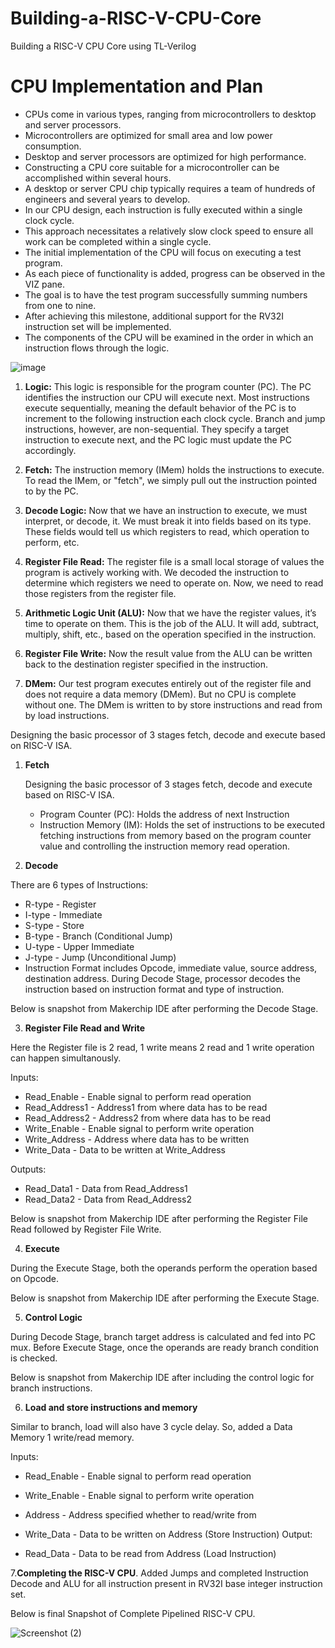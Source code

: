# Building-a-RISC-V-CPU-Core
Building a RISC-V CPU Core using TL-Verilog 
# CPU Implementation and Plan
- CPUs come in various types, ranging from microcontrollers to desktop and server processors.
- Microcontrollers are optimized for small area and low power consumption.
- Desktop and server processors are optimized for high performance.
- Constructing a CPU core suitable for a microcontroller can be accomplished within several hours.
- A desktop or server CPU chip typically requires a team of hundreds of engineers and several years to develop.
- In our CPU design, each instruction is fully executed within a single clock cycle.
- This approach necessitates a relatively slow clock speed to ensure all work can be completed within a single cycle.
- The initial implementation of the CPU will focus on executing a test program.
- As each piece of functionality is added, progress can be observed in the VIZ pane.
- The goal is to have the test program successfully summing numbers from one to nine.
- After achieving this milestone, additional support for the RV32I instruction set will be implemented.
- The components of the CPU will be examined in the order in which an instruction flows through the logic.


![image](https://github.com/Nithin9741/Building-a-RISC-V-CPU-Core/assets/101901668/b5f0b737-1dd9-4b9f-b94a-19aef0386436)

1. **Logic:** This logic is responsible for the program counter (PC). The PC identifies the instruction our CPU will execute next. Most instructions execute sequentially, meaning the default behavior of the PC is to increment to the following instruction each clock cycle. Branch and jump instructions, however, are non-sequential. They specify a target instruction to execute next, and the PC logic must update the PC accordingly.
   
2. **Fetch:** The instruction memory (IMem) holds the instructions to execute. To read the IMem, or "fetch", we simply pull out the instruction pointed to by the PC.
   
3. **Decode Logic:** Now that we have an instruction to execute, we must interpret, or decode, it. We must break it into fields based on its type. These fields would tell us which registers to read, which operation to perform, etc.
   
4. **Register File Read:** The register file is a small local storage of values the program is actively working with. We decoded the instruction to determine which registers we need to operate on. Now, we need to read those registers from the register file.
   
5. **Arithmetic Logic Unit (ALU):** Now that we have the register values, it’s time to operate on them. This is the job of the ALU. It will add, subtract, multiply, shift, etc., based on the operation specified in the instruction.
   
6. **Register File Write:** Now the result value from the ALU can be written back to the destination register specified in the instruction.
   
7. **DMem:** Our test program executes entirely out of the register file and does not require a data memory (DMem). But no CPU is complete without one. The DMem is written to by store instructions and read from by load instructions.

Designing the basic processor of 3 stages fetch, decode and execute based on RISC-V ISA.

1. **Fetch**

   Designing the basic processor of 3 stages fetch, decode and execute based on RISC-V ISA.
   * Program Counter (PC): Holds the address of next Instruction
   * Instruction Memory (IM): Holds the set of instructions to be executed
   fetching instructions from memory based on the program counter value and controlling the instruction memory read operation.

3. **Decode**

 There are 6 types of Instructions:

- R-type - Register
- I-type - Immediate
- S-type - Store
- B-type - Branch (Conditional Jump)
- U-type - Upper Immediate
- J-type - Jump (Unconditional Jump)
- Instruction Format includes Opcode, immediate value, source address, destination address. During Decode Stage, processor decodes the instruction based on instruction format and type of instruction.

Below is snapshot from Makerchip IDE after performing the Decode Stage.


3. **Register File Read and Write**

Here the Register file is 2 read, 1 write means 2 read and 1 write operation can happen simultanously.

Inputs:
- Read_Enable - Enable signal to perform read operation
- Read_Address1 - Address1 from where data has to be read
- Read_Address2 - Address2 from where data has to be read
- Write_Enable - Enable signal to perform write operation
- Write_Address - Address where data has to be written
- Write_Data - Data to be written at Write_Address

Outputs:
- Read_Data1 - Data from Read_Address1
- Read_Data2 - Data from Read_Address2

Below is snapshot from Makerchip IDE after performing the Register File Read followed by Register File Write.

4. **Execute**

During the Execute Stage, both the operands perform the operation based on Opcode.

Below is snapshot from Makerchip IDE after performing the Execute Stage.

5. **Control Logic**

During Decode Stage, branch target address is calculated and fed into PC mux. Before Execute Stage, once the operands are ready branch condition is checked.

Below is snapshot from Makerchip IDE after including the control logic for branch instructions.

6. **Load and store instructions and memory**

Similar to branch, load will also have 3 cycle delay. So, added a Data Memory 1 write/read memory.

Inputs:

- Read_Enable - Enable signal to perform read operation
- Write_Enable - Enable signal to perform write operation
- Address - Address specified whether to read/write from
- Write_Data - Data to be written on Address (Store Instruction)
Output:

- Read_Data - Data to be read from Address (Load Instruction)

7.**Completing the RISC-V CPU**.
Added Jumps and completed Instruction Decode and ALU for all instruction present in RV32I base integer instruction set.

Below is final Snapshot of Complete Pipelined RISC-V CPU.

![Screenshot (2)](https://github.com/Nithin9741/Building-a-RISC-V-CPU-Core/assets/101901668/e64deb6e-86e9-4542-a1c4-777835eab54f)






